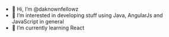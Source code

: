- 👋 Hi, I’m @daknownfellowz
- 👀 I’m interested in developing stuff using Java, AngularJs and JavaScript in general
- 🌱 I’m currently learning React

<!---
daknownfellowz/daknownfellowz is a ✨ special ✨ repository because its `README.md` (this file) appears on your GitHub profile.
You can click the Preview link to take a look at your changes.
--->
